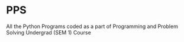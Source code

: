 # PPS
All the Python Programs coded as a part of Programming and Problem Solving Undergrad (SEM 1) Course
